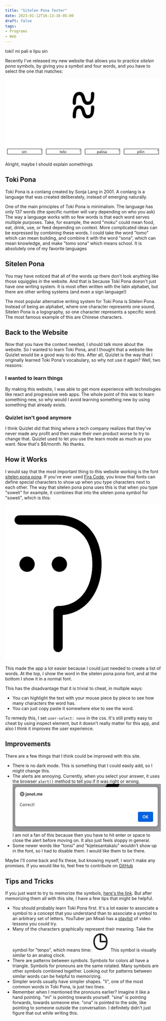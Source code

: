 ```yaml
---
title: "Sitelen Pona Tester"
date: 2023-01-12T16:13:16-05:00
draft: false
tags:
- Programs
- Web
---
```


toki! mi pali e lipu sin

Recently I've released my new website that allows you to practice *sitelen pona* symbols, by giving you a symbol and four words, and you have to select the one that matches:

![An Image of the sitelen-pona-tester ui](showcase.png)

Alright, maybe I should explain somethings

## Toki Pona
Toki Pona is a conlang created by Sonja Lang in 2001. A conlang is a language that was created deliberately, instead of emerging naturally.

One of the main principles of Toki Pona is minimalism. The language has only 137 words (the specific number will vary depending on who you ask) The way a language works with so few words is that each word serves multiple purposes. Take, for example, the word "moku" could mean food, eat, drink, use, or feed depending on context. More complicated ideas can be expressed by combining these words. I could take the word "tomo" which can mean building, and combine it with the word "sona", which can mean knowledge, and make "tomo sona" which means school. It is absolutely one of my favorite languages

## Sitelen Pona
You may have noticed that all of the words up there don't look anything like those squiggles in the website. And that is because Toki Pona doesn't just have one writing system. It is most often written with the latin alphabet, but there are other writing systems (and even a sign language!)

The most popular alternative writing system for Toki Pona is Sitelen Pona. Instead of being an alphabet, where one character represents one sound, Sitelen Pona is a logography, so one character represents a specific word. The most famous example of this are Chinese characters.

## Back to the Website
Now that you have the context needed, I should talk more about the website. So I wanted to learn Toki Pona, and I thought that a website like Quizlet would be a good way to do this. After all, Quizlet is the way that I originally learned Toki Pona's vocabulary, so why not use it again? Well, two reasons:

### I wanted to learn things
By making this website, I was able to get more experience with technologies like react and progressive web apps. The whole point of this was to learn something new, so why would I avoid learning something new by using something that already exists.

### Quizlet isn't good anymore
I think Quizlet did that thing where a tech company realizes that they've never made any profit and then make their own product worse to try to change that. Quizlet used to let you use the learn mode as much as you want. Now that's $8/month. No thanks.

## How it Works
I would say that the most important thing to this website working is the font [sitelen pona pona](https://jackhumbert.github.io/sitelen-pona-pona/). If you've ever used [Fira Code](https://github.com/tonsky/FiraCode), you know that fonts can define special characters to show up when you type characters next to each other. The way that sitelen pona pona uses this is that when you type "soweli" for example, it combines that into the sitelen pona symbol for "soweli", which is this:

![The sitelen pona symbol for "soweli"](soweli.png)

This made the app a lot easier because I could just needed to create a list of words. At the top, I show the word in the sitelen pona pona font, and at the bottom I show it in a normal font.

This has the disadvantage that it is trivial to cheat, in multiple ways:
- You can highlight the text with your mouse piece by piece to see how many characters the word has.
- You can just copy paste it somewhere else to see the word.

To remedy this, I set `user-select: none` in the css. It's still pretty easy to cheat by using inspect element, but it doesn't really matter for this app, and also I think it improves the user experience.

## Improvements
There are a few things that I think could be improved with this site.
- There is no dark mode. This is something that I could easily add, so I might change this.
- The alerts are annoying. Currently, when you select your answer, it uses the browser `alert()` method to tell you if it was right or wrong. ![Picture of said alert](alert.png) I am not a fan of this because then you have to hit enter or space to close the alert before moving on. It also just feels sloppy in general.
- Some newer words like "tonsi" and "kijetesantakalu" wouldn't show up in the font, so I had to disable them. I would like them to be there.

Maybe I'll come back and fix these, but knowing myself, I won't make any promises. If you would like to, feel free to contribute on [GitHub](https://github.com/jonot-cyber/sitelen-pona-tester)

## Tips and Tricks
If you just want to try to memorize the symbols, [here's the link](https://jonot.me/sitelen-pona-tester). But after memorizing them all with this site, I have a few tips that might be helpful.

- You should probably learn Toki Pona first. It's a lot easier to associate a symbol to a concept that you understand than to associate a symbol to an arbitrary set of letters. YouTuber jan Misali has a [playlist](https://www.youtube.com/playlist?list=PLuYLhuXt4HrQIv3xnDxZqRaLfmxB2U5rJ) of video lessons you could try.
- Many of the characters graphically represent their meaning. Take the symbol for "tenpo", which means time: ![tenpo symbol in Toki Pona](tenpo.png) This symbol is visually similar to an analog clock.
- There are patterns between symbols. Symbols for colors all have a triangle. Symbols for pronouns are the same rotated. Many symbols are other symbols combined together. Looking out for patterns between similar words can be helpful to memorizing.
- Simpler words usually have simpler shapes. "li", one of the most common words in Toki Pona, is just two lines.
- Remember when I mentioned the pronouns earlier? Imagine it like a hand pointing. "mi" is pointing towards yourself. "sina" is pointing forwards, towards someone else. "ona" is pointed to the side, like pointing to someone outside the conversation. I definitely didn't just figure that out while writing this.